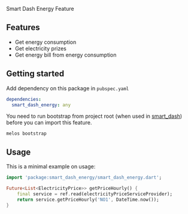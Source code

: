 Smart Dash Energy Feature

## Features

* Get energy consumption
* Get electricity prizes
* Get energy bill from energy consumption

## Getting started

Add dependency on this package in `pubspec.yaml`

```yaml
dependencies:
  smart_dash_energy: any
```

You need to run bootstrap from project root (when used in [smart_dash](https://github.com/kengu/no.kengu.smart_dash)) before you can import this feature.

```
melos bootstrap
```


## Usage

This is a minimal example on usage:

```dart
import 'package:smart_dash_energy/smart_dash_energy.dart';

Future<List<ElectricityPrice>> getPriceHourly() {
    final service = ref.read(electricityPriceServiceProvider);
    return service.getPriceHourly('NO1', DateTime.now());
}
```